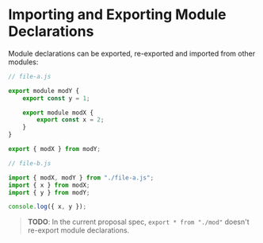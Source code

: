 # Importing and Exporting Module Declarations

Module declarations can be exported, re-exported and imported from other modules:

```js
// file-a.js

export module modY {
    export const y = 1;

    export module modX {
        export const x = 2;
    }
}

export { modX } from modY;
```

```js
// file-b.js

import { modX, modY } from "./file-a.js";
import { x } from modX;
import { y } from modY;

console.log({ x, y });
```

> **TODO**: In the current proposal spec, `export * from "./mod"` doesn't re-export module declarations.
